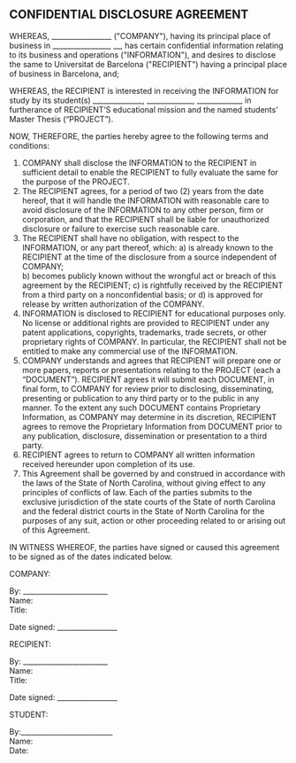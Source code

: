 ## CONFIDENTIAL DISCLOSURE AGREEMENT

WHEREAS, _________________ ("COMPANY"), having its principal place of business in ________________, __, has certain confidential information relating to its business and operations ("INFORMATION"), and desires to disclose the same to Universitat de Barcelona ("RECIPIENT") having a principal place of business in Barcelona, and;

WHEREAS, the RECIPIENT is interested in receiving the INFORMATION for study by its student(s) ______________, _____________, _____________ in furtherance of RECIPIENT’S educational mission and the named students’ Master Thesis (“PROJECT”).

NOW, THEREFORE, the parties hereby agree to the following terms and conditions:
  
1. COMPANY shall disclose the INFORMATION to the RECIPIENT in sufficient detail to enable the RECIPIENT to fully evaluate the same for the purpose of the PROJECT.
2. The RECIPIENT agrees, for a period of two (2) years from the date hereof, that it will handle the INFORMATION with reasonable care to avoid disclosure of the INFORMATION to any other person, firm or corporation, and that the RECIPIENT shall be liable for unauthorized disclosure or failure to exercise such reasonable care.  
3. The RECIPIENT shall have no obligation, with respect to the INFORMATION, or any part thereof, which:
a) is already known to the RECIPIENT at the time of the disclosure from a source independent of COMPANY;   
b) becomes publicly known without the wrongful act or breach of this agreement by the RECIPIENT;
c) is rightfully received by the RECIPIENT from a third party on a nonconfidential basis; or
d) is approved for release by written authorization of the COMPANY.
4. INFORMATION is disclosed to RECIPIENT for educational purposes only. No license or additional rights are provided to RECIPIENT under any patent applications, copyrights, trademarks, trade secrets, or other proprietary rights of COMPANY. In particular, the RECIPIENT shall not be entitled to make any commercial use of the INFORMATION.
5. COMPANY understands and agrees that RECIPIENT will prepare one or more papers, reports or presentations relating to the PROJECT (each a “DOCUMENT”).  RECIPIENT agrees it will submit each DOCUMENT, in final form, to COMPANY for review prior to disclosing, disseminating, presenting or publication to any third party or to the public in any manner.  To the extent any such DOCUMENT contains Proprietary Information, as COMPANY may determine in its discretion, RECIPIENT agrees to remove the Proprietary Information from DOCUMENT prior to any publication, disclosure, dissemination or presentation to a third party.   
6. RECIPIENT agrees to return to COMPANY all written information received hereunder upon completion of its use.  
7. This Agreement shall be governed by and construed in accordance with the laws of the State of North Carolina, without giving effect to any principles of conflicts of law.  Each of the parties submits to the exclusive jurisdiction of the state courts of the State of north Carolina and the federal district courts in the State of North Carolina for the purposes of any suit, action or other proceeding related to or arising out of this Agreement.

IN WITNESS WHEREOF, the parties have signed or caused this agreement to be signed as of the dates indicated below.



COMPANY:			

By: ________________________		
Name:							
Title:		

Date signed: _________________		

RECIPIENT:

By: ________________________		
Name:							
Title:						

Date signed: _________________		

STUDENT:

By:__________________________		
Name:						
Date:						




